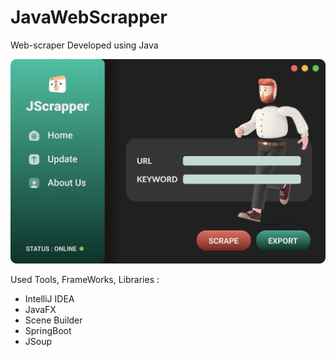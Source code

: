 # JavaWebScrapper
Web-scraper Developed using Java 

![](JScraper.png)

Used Tools, FrameWorks, Libraries :

* IntelliJ IDEA
* JavaFX
* Scene Builder
* SpringBoot
* JSoup
